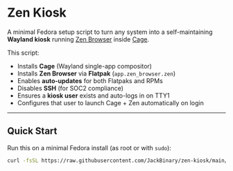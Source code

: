 # Zen Kiosk

A minimal Fedora setup script to turn any system into a self-maintaining **Wayland kiosk** running [Zen Browser](https://zen-browser.app) inside [Cage](https://github.com/Hjdskes/cage).

This script:
- Installs **Cage** (Wayland single-app compositor)
- Installs **Zen Browser** via **Flatpak** (`app.zen_browser.zen`)
- Enables **auto-updates** for both Flatpaks and RPMs
- Disables **SSH** (for SOC2 compliance)
- Ensures a **kiosk user** exists and auto-logs in on TTY1
- Configures that user to launch Cage + Zen automatically on login

---

## Quick Start

Run this on a minimal Fedora install (as root or with `sudo`):

```bash
curl -fsSL https://raw.githubusercontent.com/JackBinary/zen-kiosk/main/setup.sh | sudo KIOSK_URL="https://example.com" bash
```

